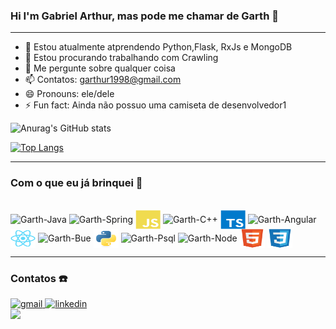 ### Hi I'm Gabriel Arthur, mas pode me chamar de Garth 👋
------
- 🌱 Estou atualmente atprendendo Python,Flask, RxJs e MongoDB 
- 👯 Estou procurando trabalhando com Crawling
- 💬 Me pergunte sobre qualquer coisa 
- 📫 Contatos: garthur1998@gmail.com
- 😄 Pronouns: ele/dele
- ⚡ Fun fact: Ainda não possuo uma camiseta de desenvolvedor1 

![Anurag's GitHub stats](https://github-readme-stats.vercel.app/api?username=GarthTeixeira&theme=nightowl&show_icons=true&rank_icon=github)

[![Top Langs](https://github-readme-stats.vercel.app/api/top-langs/?username=GarthTeixeira&layout=donut&theme=nightowl)](https://github.com/anuraghazra/github-readme-stats)

------
### Com o que eu já brinquei 🤖
<div dir="auto"><br>
  <img align="center" alt="Garth-Java" height="30" width="40" src="https://cdn.jsdelivr.net/gh/devicons/devicon@latest/icons/java/java-original-wordmark.svg" style="max-width: 100%;"/>
  <img align="center" alt="Garth-Spring" height="30" width="40" src="https://cdn.jsdelivr.net/gh/devicons/devicon@latest/icons/spring/spring-original.svg" style="max-width: 100%;"/>
  <img align="center" alt="Garth-Js" height="30" width="40" src="https://raw.githubusercontent.com/devicons/devicon/master/icons/javascript/javascript-plain.svg" style="max-width: 100%;">
  <img align="center" alt="Garth-C++" height="30" width="40" src="https://cdn.jsdelivr.net/gh/devicons/devicon@latest/icons/cplusplus/cplusplus-original.svg" style="max-width: 100%;"/>
  <img align="center" alt="Garth-Ts" height="30" width="40" src="https://raw.githubusercontent.com/devicons/devicon/master/icons/typescript/typescript-plain.svg" style="max-width: 100%;">
  <img align="center" alt="Garth-Angular" height="30" width="40" src="https://cdn.jsdelivr.net/gh/devicons/devicon@latest/icons/angular/angular-original.svg" style="max-width: 100%;"/>
  <img align="center" alt="Garth-React" height="30" width="40" src="https://raw.githubusercontent.com/devicons/devicon/master/icons/react/react-original.svg" style="max-width: 100%;">
  <img align="center" alt="Garth-Bue" height="30" width="40" src="https://cdn.jsdelivr.net/gh/devicons/devicon@latest/icons/vuejs/vuejs-original.svg" style="max-width: 100%;"/>
  <img align="center" alt="Garth-Python" height="30" width="40" src="https://raw.githubusercontent.com/devicons/devicon/master/icons/python/python-original.svg" style="max-width: 100%;">
  <img align="center" alt="Garth-Psql" height="30" width="40" src="https://cdn.jsdelivr.net/gh/devicons/devicon@latest/icons/postgresql/postgresql-original-wordmark.svg" style="max-width: 100%;">
  <img align="center" alt="Garth-Node" height="30" width="40" src="https://cdn.jsdelivr.net/gh/devicons/devicon@latest/icons/nodejs/nodejs-original-wordmark.svg" style="max-width: 100%;">
  <img align="center" alt="Garth-HTML" height="30" width="40" src="https://raw.githubusercontent.com/devicons/devicon/master/icons/html5/html5-original.svg" style="max-width: 100%;">
  <img align="center" alt="Garth-CSS" height="30" width="40" src="https://raw.githubusercontent.com/devicons/devicon/master/icons/css3/css3-original.svg" style="max-width: 100%;">
</div>

------
### Contatos ☎️
<div dir="auto">
  <a href="mailto:garthur1998@gmail.com" target="blank"> <img src="https://img.shields.io/badge/Gmail-D14836?style=for-the-badge&logo=gmail&logoColor=white" alt="gmail"> </a>
  <a href="https://www.linkedin.com/in/gabriel-arthur/" target="blank"> <img src="https://img.shields.io/badge/LinkedIn-0077B5?style=for-the-badge&logo=linkedin&logoColor=white" alt="linkedin"> </a>
</div>


<div dir="auto">
  <img src="http://pin.anime.com/wp-content/uploads/2015/09/5-Centimeters-Per-Second-%E7%A7%92%E9%80%9F5%E3%82%BB%E3%83%B3%E3%83%81%E3%83%A1%E3%83%BC%E3%83%88%E3%83%AB-animated-GIF-.gif">
</div>
<!--
**GarthTeixeira/GarthTeixeira** is a ✨ _special_ ✨ repository because its `README.md` (this file) appears on your GitHub profile.

Here are some ideas to get you started:

- 🔭 I’m currently working on ...
- 🌱 I’m currently learning ...
- 👯 I’m looking to collaborate on ...
- 🤔 I’m looking for help with ...
- 💬 Ask me about ...
- 📫 How to reach me: ...
- 😄 Pronouns: ...
- ⚡ Fun fact: ...
-->
